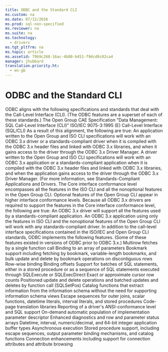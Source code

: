 ```yaml
---
title: ODBC and the Standard CLI
ms.custom: na
ms.date: 07/12/2016
ms.prod: sql-non-specified
ms.reviewer: na
ms.suite: na
ms.technology: 
  - drivers
ms.tgt_pltfrm: na
ms.topic: article
ms.assetid: 79b9c268-16ac-4b80-b451-f9dcd8c02ca4
manager: jhubbard
translation.priority.ht: 
  - en-gb
---
```

# ODBC and the Standard CLI
<?xml version="1.0" encoding="utf-8"?>
<developerConceptualDocument xmlns="http://ddue.schemas.microsoft.com/authoring/2003/5" xmlns:xlink="http://www.w3.org/1999/xlink" xmlns:xsi="http://www.w3.org/2001/XMLSchema-instance" xsi:schemaLocation="http://ddue.schemas.microsoft.com/authoring/2003/5 http://dduestorage.blob.core.windows.net/ddueschema/developer.xsd">
  <introduction>
    <para>ODBC aligns with the following specifications and standards that deal with the Call-Level Interface (CLI). (The ODBC features are a superset of each of these standards.)  </para>
    <list class="bullet">
      <listItem>
        <para>The Open Group CAE Specification "Data Management: SQL Call-Level Interface (CLI)"</para>
      </listItem>
      <listItem>
        <para>ISO/IEC 9075-3:1995 (E) Call-Level Interface (SQL/CLI)</para>
      </listItem>
    </list>
    <para>As a result of this alignment, the following are true:  </para>
    <list class="bullet">
      <listItem>
        <para>An application written to the Open Group and ISO CLI specifications will work with an ODBC 3.<legacyItalic>x</legacyItalic> driver or a standards-compliant driver when it is compiled with the ODBC 3.<legacyItalic>x</legacyItalic> header files and linked with ODBC 3.<legacyItalic>x</legacyItalic> libraries, and when it gains access to the driver through the ODBC 3.<legacyItalic>x</legacyItalic> Driver Manager.</para>
      </listItem>
      <listItem>
        <para>A driver written to the Open Group and ISO CLI specifications will work with an ODBC 3<legacyItalic>.x</legacyItalic> application or a standards-compliant application when it is compiled with the ODBC 3<legacyItalic>.x</legacyItalic> header files and linked with ODBC 3<legacyItalic>.x</legacyItalic> libraries, and when the application gains access to the driver through the ODBC 3<legacyItalic>.x</legacyItalic> Driver Manager. (For more information, see <legacyLink xlink:href="a1145c4c-3094-4f3f-8cc2-e6bb1a930ab1">Standards-Compliant Applications and Drivers</legacyLink>.</para>
      </listItem>
    </list>
    <para>The Core interface conformance level encompasses all the features in the ISO CLI and all the nonoptional features in the Open Group CLI. Optional features of the Open Group CLI appear in higher interface conformance levels. Because all ODBC 3.<legacyItalic>x</legacyItalic> drivers are required to support the features in the Core interface conformance level, the following are true:  </para>
    <list class="bullet">
      <listItem>
        <para>An ODBC 3.<legacyItalic>x</legacyItalic> driver will support all the features used by a standards-compliant application.</para>
      </listItem>
      <listItem>
        <para>An ODBC 3.<legacyItalic>x</legacyItalic> application using only the features in ISO CLI and the nonoptional features of the Open Group CLI will work with any standards-compliant driver.</para>
      </listItem>
    </list>
    <para>In addition to the call-level interface specifications contained in the ISO/IEC and Open Group CLI standards, ODBC implements the following features. (Some of these features existed in versions of ODBC prior to ODBC 3.<legacyItalic>x</legacyItalic>.)  </para>
    <list class="bullet">
      <listItem>
        <para>Multirow fetches by a single function call</para>
      </listItem>
      <listItem>
        <para>Binding to an array of parameters</para>
      </listItem>
      <listItem>
        <para>Bookmark support including fetching by bookmark, variable-length bookmarks, and bulk update and delete by bookmark operations on discontiguous rows</para>
      </listItem>
      <listItem>
        <para>Row-wise binding</para>
      </listItem>
      <listItem>
        <para>Binding offsets</para>
      </listItem>
      <listItem>
        <para>Support for batches of SQL statements, either in a stored procedure or as a sequence of SQL statements executed through <legacyBold>SQLExecute</legacyBold> or <legacyBold>SQLExecDirect</legacyBold></para>
      </listItem>
      <listItem>
        <para>Exact or approximate cursor row counts</para>
      </listItem>
      <listItem>
        <para>Positioned update and delete operations and batched updates and deletes by function call (<legacyBold>SQLSetPos</legacyBold>)</para>
      </listItem>
      <listItem>
        <para>Catalog functions that extract information from the information schema without the need for supporting information schema views</para>
      </listItem>
      <listItem>
        <para>Escape sequences for outer joins, scalar functions, datetime literals, interval literals, and stored procedures</para>
      </listItem>
      <listItem>
        <para>Code-page translation libraries</para>
      </listItem>
      <listItem>
        <para>Reporting of a driver's ANSI-conformance level and SQL support</para>
      </listItem>
      <listItem>
        <para>On-demand automatic population of implementation parameter descriptor</para>
      </listItem>
      <listItem>
        <para>Enhanced diagnostics and row and parameter status arrays</para>
      </listItem>
      <listItem>
        <para>Datetime, interval, numeric/decimal, and 64-bit integer application buffer types</para>
      </listItem>
      <listItem>
        <para>Asynchronous execution</para>
      </listItem>
      <listItem>
        <para>Stored procedure support, including escape sequences, output parameter binding mechanisms, and catalog functions</para>
      </listItem>
      <listItem>
        <para>Connection enhancements including support for connection attributes and attribute browsing</para>
      </listItem>
    </list>
  </introduction>
  <relatedTopics />
</developerConceptualDocument>